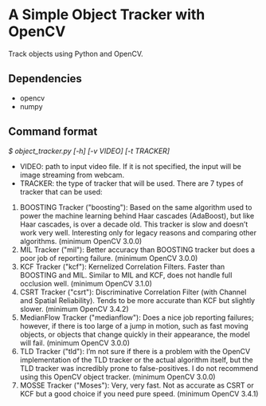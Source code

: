 # A Simple Object Tracker with OpenCV

Track objects using Python and OpenCV.

## Dependencies
  * opencv
  * numpy

## Command format

_$ object_tracker.py [-h] [-v VIDEO] [-t TRACKER]_

- VIDEO: path to input video file. If it is not specified, the input will be image streaming from webcam.
- TRACKER: the type of tracker that will be used. There are 7 types of tracker that can be used:

1. BOOSTING Tracker ("boosting"): Based on the same algorithm used to power the machine learning behind Haar cascades (AdaBoost), but like Haar cascades, is over a decade old. This tracker is slow and doesn’t work very well. Interesting only for legacy reasons and comparing other algorithms. (minimum OpenCV 3.0.0)
2. MIL Tracker ("mil"): Better accuracy than BOOSTING tracker but does a poor job of reporting failure. (minimum OpenCV 3.0.0)
3. KCF Tracker ("kcf"): Kernelized Correlation Filters. Faster than BOOSTING and MIL. Similar to MIL and KCF, does not handle full occlusion well. (minimum OpenCV 3.1.0)
4. CSRT Tracker ("csrt"): Discriminative Correlation Filter (with Channel and Spatial Reliability). Tends to be more accurate than KCF but slightly slower. (minimum OpenCV 3.4.2)
5. MedianFlow Tracker ("medianflow"): Does a nice job reporting failures; however, if there is too large of a jump in motion, such as fast moving objects, or objects that change quickly in their appearance, the model will fail. (minimum OpenCV 3.0.0)
6. TLD Tracker ("tld"): I’m not sure if there is a problem with the OpenCV implementation of the TLD tracker or the actual algorithm itself, but the TLD tracker was incredibly prone to false-positives. I do not recommend using this OpenCV object tracker. (minimum OpenCV 3.0.0)
7. MOSSE Tracker ("Moses"): Very, very fast. Not as accurate as CSRT or KCF but a good choice if you need pure speed. (minimum OpenCV 3.4.1)